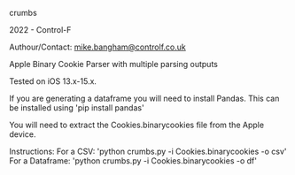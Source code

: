 crumbs

2022 - Control-F

Authour/Contact: mike.bangham@controlf.co.uk

Apple Binary Cookie Parser with multiple parsing outputs

Tested on iOS 13.x-15.x.

If you are generating a dataframe you will need to install Pandas. This can be installed using 'pip install pandas'

You will need to extract the Cookies.binarycookies file from the Apple device.

Instructions: 
For a CSV:            'python crumbs.py -i Cookies.binarycookies -o csv'
For a Dataframe:      'python crumbs.py -i Cookies.binarycookies -o df'
